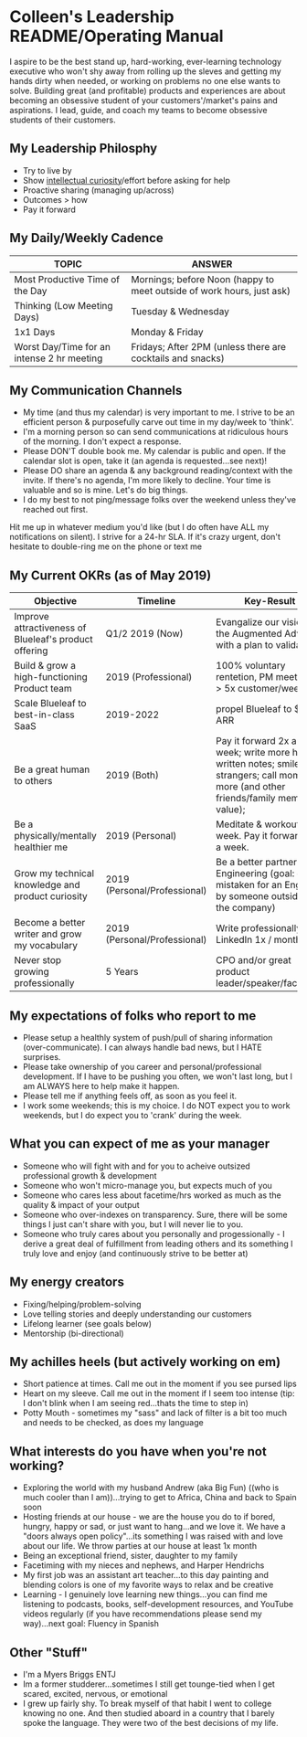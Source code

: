 # Colleen's Leadership README/Operating Manual
I aspire to be the best stand up, hard-working, ever-learning technology executive who won't shy away from rolling up the sleves and getting my hands dirty when needed, or working on problems no one else wants to solve. Building great (and profitable) products and experiences are about becoming an obsessive student of your customers'/market's pains and aspirations. I lead, guide, and coach my teams to become obsessive students of their customers.

## My Leadership Philosphy
* Try to live by 
* Show [intellectual curiosity](https://www.forbes.com/sites/tomaspremuzic/2017/03/06/what-happens-when-leaders-lack-curiosity/#3cd906236b74)/effort before asking for help 
* Proactive sharing (managing up/across)
* Outcomes > how
* Pay it forward

## My Daily/Weekly Cadence
TOPIC | ANSWER
----- | -----
Most Productive Time of the Day | Mornings; before Noon (happy to meet outside of work hours, just ask)
Thinking (Low Meeting Days) | Tuesday & Wednesday
1x1 Days | Monday & Friday
Worst Day/Time for an intense 2 hr meeting | Fridays; After 2PM (unless there are cocktails and snacks)

## My Communication Channels
*  My time (and thus my calendar) is very important to me. I strive to be an efficient person & purposefully carve out time in my day/week to 'think'. 
* I'm a morning person so can send communications at ridiculous hours of the morning. I don't expect a response.
* Please DON'T double book me. My calendar is public and open. If the calendar slot is open, take it (an agenda is requested...see next)!
* Please DO share an agenda & any background reading/context with the invite. If there's no agenda, I'm more likely to decline. Your time is valuable and so is mine. Let's do big things.
* I do my best to not ping/message folks over the weekend unless they've reached out first.

Hit me up in whatever medium you'd like (but I do often have ALL my notifications on silent). I strive for a 24-hr SLA. If it's crazy urgent, don't hesitate to double-ring me on the phone or text me

## My Current OKRs (as of May 2019)

Objective | Timeline | Key-Result
----- | ----- | -----
Improve attractiveness of Blueleaf's product offering | Q1/2 2019 (Now) | Evangalize our vision of the Augmented Advisor with a plan to validate
Build & grow a high-functioning Product team | 2019 (Professional) | 100% voluntary rentetion, PM meet with > 5x customer/week 
Scale Blueleaf to best-in-class SaaS | 2019-2022 | propel Blueleaf to $10M ARR
Be a great human to others | 2019 (Both) | Pay it forward 2x a week; write more hand-written notes; smile at strangers; call mom more (and other friends/family members I value); 
Be a physically/mentally healthier me | 2019 (Personal) | Meditate & workout 4x a week. Pay it forward 2x a week.
Grow my technical knowledge and product curiosity | 2019 (Personal/Professional) | Be a better partner to Engineering (goal: get mistaken for an Engineer by someone outside of the company)
Become a better writer and grow my vocabulary | 2019 (Personal/Professional) | Write professionally on LinkedIn 1x / month
Never stop growing professionally | 5 Years | CPO and/or great product leader/speaker/facilitator

## My expectations of folks who report to me
* Please setup a healthly system of push/pull of sharing information (over-communicate). I can always handle bad news, but I HATE surprises.
* Please take ownership of you career and personal/professional development. If I have to be pushing you often, we won't last long, but I am ALWAYS here to help make it happen.
* Please tell me if anything feels off, as soon as you feel it.
* I work some weekends; this is my choice. I do NOT expect you to work weekends, but I do expect you to 'crank' during the week.

## What you can expect of me as your manager
* Someone who will fight with and for you to acheive outsized professional growth & development
* Someone who won't micro-manage you, but expects much of you
* Someone who cares less about facetime/hrs worked as much as the quality & impact of your output
* Someone who over-indexes on transparency. Sure, there will be some things I just can't share with you, but I will never lie to you. 
* Someone who truly cares about you personally and progessionally - I derive a great deal of fulfillment from leading others and its something I truly love and enjoy (and continuously strive to be better at)

## My energy creators
* Fixing/helping/problem-solving
* Love telling stories and deeply understanding our customers
* Lifelong learner (see goals below)
* Mentorship (bi-directional)

## My achilles heels (but actively working on em)
* Short patience at times. Call me out in the moment if you see pursed lips
* Heart on my sleeve. Call me out in the moment if I seem too intense (tip: I don't blink when I am seeing red...thats the time to step in)
* Potty Mouth - sometimes my "sass" and lack of filter is a bit too much and needs to be checked, as does my language

## What interests do you have when you're not working?
* Exploring the world with my husband Andrew (aka Big Fun) ((who is much cooler than I am))...trying to get to Africa, China and back to Spain soon
* Hosting friends at our house - we are the house you do to if bored, hungry, happy or sad, or just want to hang...and we love it. We have a "doors always open policy"...its something I was raised with and love about our life. We throw parties at our house at least 1x month
* Being an exceptional friend, sister, daughter to my family
* Facetiming with my nieces and nephews, and Harper Hendrichs
* My first job was an assistant art teacher...to this day painting and blending colors is one of my favorite ways to relax and be creative
* Learning - I genuinely love learning new things...you can find me listening to podcasts, books, self-development resources, and YouTube videos regularly (if you have recommendations please send my way)...next goal: Fluency in Spanish

## Other "Stuff"
* I'm a Myers Briggs ENTJ
* Im a former studderer...sometimes I still get tounge-tied when I get scared, excited, nervous, or emotional
* I grew up fairly shy. To break myself of that habit I went to college knowing no one. And then studied aboard in a country that I barely spoke the language. They were two of the best decisions of my life. 
